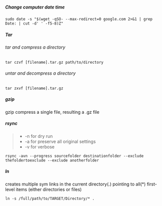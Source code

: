 ##### Change computer date time

    sudo date -s "$(wget -qSO- --max-redirect=0 google.com 2>&1 | grep Date: | cut -d' ' -f5-8)Z"

##### Tar
###### tar and compress a directory

    tar czvf [filename].tar.gz path/to/directory
    
###### untar and decompress a directory
 
    tar zxvf [filename].tar.gz

##### gzip
gzip compress a single file, resulting a .gz file

##### rsync
>* -n for dry run
>* -a for preserve all original settings
>* -v for verbose

    rsync -avn --progress sourcefolder destinationfolder --exclude thefoldertoexclude --exclude anotherfolder

##### ln
creates multiple sym links in the current directory(.) pointing to all(\*) first-level items (either directories or files)
    
    ln -s /full/path/to/TARGET/Directory/* .


